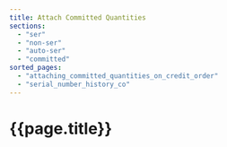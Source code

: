 ```yaml
---
title: Attach Committed Quantities
sections:
  - "ser"
  - "non-ser"
  - "auto-ser"
  - "committed"
sorted_pages:
  - "attaching_committed_quantities_on_credit_order"
  - "serial_number_history_co"
---
```

# {{page.title}}
